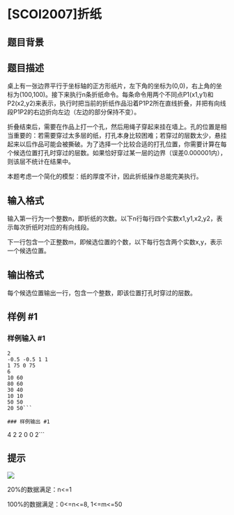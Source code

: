 # [SCOI2007]折纸

## 题目背景



## 题目描述

桌上有一张边界平行于坐标轴的正方形纸片，左下角的坐标为(0,0)，右上角的坐标为(100,100)。接下来执行n条折纸命令。每条命令用两个不同点P1(x1,y1)和P2(x2,y2)来表示，执行时把当前的折纸作品沿着P1P2所在直线折叠，并把有向线段P1P2的右边折向左边（左边的部分保持不变）。

折叠结束后，需要在作品上打一个孔，然后用绳子穿起来挂在墙上。孔的位置是相当重要的：若需要穿过太多层的纸，打孔本身比较困难；若穿过的层数太少，悬挂起来以后作品可能会被撕破。为了选择一个比较合适的打孔位置，你需要计算在每个候选位置打孔时穿过的层数。如果恰好穿过某一层的边界（误差0.000001内），则该层不统计在结果中。

本题考虑一个简化的模型：纸的厚度不计，因此折纸操作总能完美执行。


## 输入格式

输入第一行为一个整数n，即折纸的次数。以下n行每行四个实数x1,y1,x2,y2，表示每次折纸时对应的有向线段。

下一行包含一个正整数m，即候选位置的个数，以下每行包含两个实数x,y，表示一个候选位置。

## 输出格式

每个候选位置输出一行，包含一个整数，即该位置打孔时穿过的层数。

## 样例 #1

### 样例输入 #1
```
2
-0.5 -0.5 1 1
1 75 0 75
6
10 60
80 60
30 40
10 10
50 50
20 50```

### 样例输出 #1

```
4
2
2
0
0
2```

## 提示

![](https://cdn.luogu.com.cn/upload/pic/17707.png )

20%的数据满足：n<=1

100%的数据满足：0<=n<=8, 1<=m<=50

